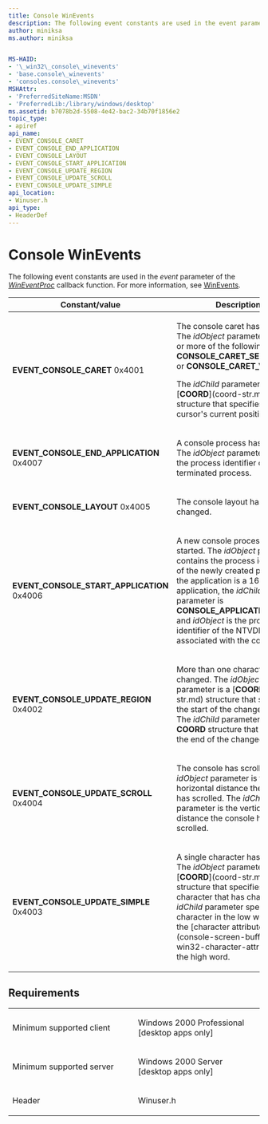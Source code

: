 ```yaml
---
title: Console WinEvents
description: The following event constants are used in the event parameter of the WinEventProc callback function. For more information, see WinEvents.
author: miniksa
ms.author: miniksa


MS-HAID:
- '\_win32\_console\_winevents'
- 'base.console\_winevents'
- 'consoles.console\_winevents'
MSHAttr:
- 'PreferredSiteName:MSDN'
- 'PreferredLib:/library/windows/desktop'
ms.assetid: b7078b2d-5508-4e42-bac2-34b70f1856e2
topic_type:
- apiref
api_name:
- EVENT_CONSOLE_CARET
- EVENT_CONSOLE_END_APPLICATION
- EVENT_CONSOLE_LAYOUT
- EVENT_CONSOLE_START_APPLICATION
- EVENT_CONSOLE_UPDATE_REGION
- EVENT_CONSOLE_UPDATE_SCROLL
- EVENT_CONSOLE_UPDATE_SIMPLE
api_location:
- Winuser.h
api_type:
- HeaderDef
---
```


# Console WinEvents


The following event constants are used in the *event* parameter of the [*WinEventProc*](_msaa_wineventproc_callback_function) callback function. For more information, see [WinEvents](https://msdn.microsoft.com/library/windows/desktop/dd373889).

<table>
<colgroup>
<col width="50%" />
<col width="50%" />
</colgroup>
<thead>
<tr class="header">
<th>Constant/value</th>
<th>Description</th>
</tr>
</thead>
<tbody>
<tr class="odd">
<td><span id="EVENT_CONSOLE_CARET"></span><span id="event_console_caret"></span>
<strong>EVENT_CONSOLE_CARET</strong>
0x4001</td>
<td><p>The console caret has moved. The <em>idObject</em> parameter is one or more of the following values: <strong>CONSOLE_CARET_SELECTION</strong> or <strong>CONSOLE_CARET_VISIBLE</strong>.</p>
<p>The <em>idChild</em> parameter is a [<strong>COORD</strong>](coord-str.md) structure that specifies the cursor's current position.</p></td>
</tr>
<tr class="even">
<td><span id="EVENT_CONSOLE_END_APPLICATION"></span><span id="event_console_end_application"></span>
<strong>EVENT_CONSOLE_END_APPLICATION</strong>
0x4007</td>
<td><p>A console process has exited. The <em>idObject</em> parameter contains the process identifier of the terminated process.</p></td>
</tr>
<tr class="odd">
<td><span id="EVENT_CONSOLE_LAYOUT"></span><span id="event_console_layout"></span>
<strong>EVENT_CONSOLE_LAYOUT</strong>
0x4005</td>
<td><p>The console layout has changed.</p></td>
</tr>
<tr class="even">
<td><span id="EVENT_CONSOLE_START_APPLICATION"></span><span id="event_console_start_application"></span>
<strong>EVENT_CONSOLE_START_APPLICATION</strong>
0x4006</td>
<td><p>A new console process has started. The <em>idObject</em> parameter contains the process identifier of the newly created process. If the application is a 16-bit application, the <em>idChild</em> parameter is <strong>CONSOLE_APPLICATION_16BIT</strong> and <em>idObject</em> is the process identifier of the NTVDM session associated with the console.</p></td>
</tr>
<tr class="odd">
<td><span id="EVENT_CONSOLE_UPDATE_REGION"></span><span id="event_console_update_region"></span>
<strong>EVENT_CONSOLE_UPDATE_REGION</strong>
0x4002</td>
<td><p>More than one character has changed. The <em>idObject</em> parameter is a [<strong>COORD</strong>](coord-str.md) structure that specifies the start of the changed region. The <em>idChild</em> parameter is a <strong>COORD</strong> structure that specifies the end of the changed region.</p></td>
</tr>
<tr class="even">
<td><span id="EVENT_CONSOLE_UPDATE_SCROLL"></span><span id="event_console_update_scroll"></span>
<strong>EVENT_CONSOLE_UPDATE_SCROLL</strong>
0x4004</td>
<td><p>The console has scrolled. The <em>idObject</em> parameter is the horizontal distance the console has scrolled. The <em>idChild</em> parameter is the vertical distance the console has scrolled.</p></td>
</tr>
<tr class="odd">
<td><span id="EVENT_CONSOLE_UPDATE_SIMPLE"></span><span id="event_console_update_simple"></span>
<strong>EVENT_CONSOLE_UPDATE_SIMPLE</strong>
0x4003</td>
<td><p>A single character has changed. The <em>idObject</em> parameter is a [<strong>COORD</strong>](coord-str.md) structure that specifies the character that has changed. The <em>idChild</em> parameter specifies the character in the low word and the [character attributes](console-screen-buffers.md#-win32-character-attributes) in the high word.</p></td>
</tr>
<tr class="even">
</tr>
<tr class="odd">
</tr>
<tr class="even">
</tr>
<tr class="odd">
</tr>
<tr class="even">
</tr>
</tbody>
</table>

Requirements
------------

<table>
<colgroup>
<col width="50%" />
<col width="50%" />
</colgroup>
<tbody>
<tr class="odd">
<td><p>Minimum supported client</p></td>
<td><p>Windows 2000 Professional [desktop apps only]</p></td>
</tr>
<tr class="even">
<td><p>Minimum supported server</p></td>
<td><p>Windows 2000 Server [desktop apps only]</p></td>
</tr>
<tr class="odd">
<td><p>Header</p></td>
<td>Winuser.h</td>
</tr>
</tbody>
</table>

 

 




